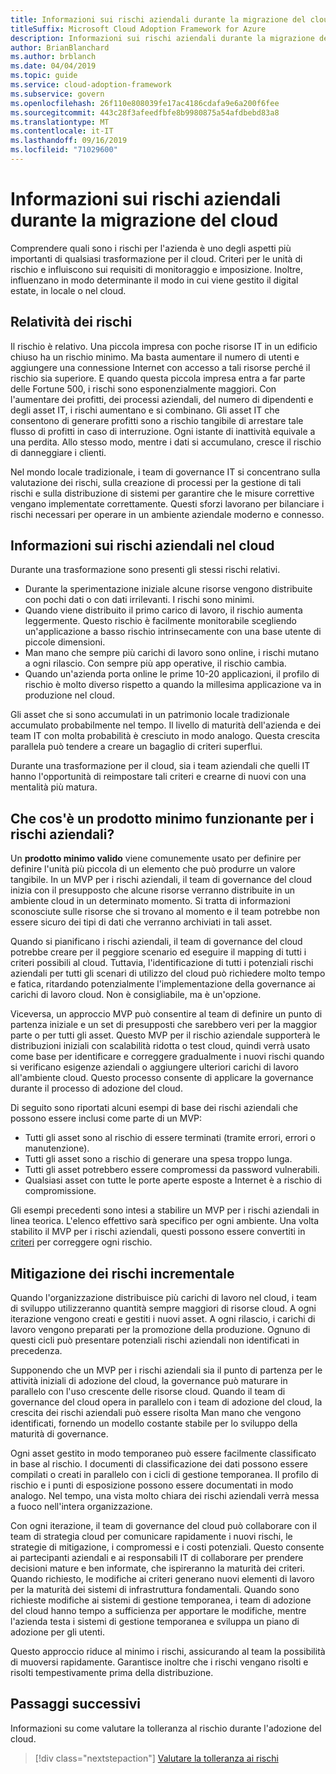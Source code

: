 ```yaml
---
title: Informazioni sui rischi aziendali durante la migrazione del cloud
titleSuffix: Microsoft Cloud Adoption Framework for Azure
description: Informazioni sui rischi aziendali durante la migrazione del cloud
author: BrianBlanchard
ms.author: brblanch
ms.date: 04/04/2019
ms.topic: guide
ms.service: cloud-adoption-framework
ms.subservice: govern
ms.openlocfilehash: 26f110e808039fe17ac4186cdafa9e6a200f6fee
ms.sourcegitcommit: 443c28f3afeedfbfe8b9980875a54afdbebd83a8
ms.translationtype: MT
ms.contentlocale: it-IT
ms.lasthandoff: 09/16/2019
ms.locfileid: "71029600"
---
```

<!-- markdownlint-disable MD026 -->

# <a name="understand-business-risk-during-cloud-migration"></a>Informazioni sui rischi aziendali durante la migrazione del cloud

Comprendere quali sono i rischi per l'azienda è uno degli aspetti più importanti di qualsiasi trasformazione per il cloud. Criteri per le unità di rischio e influiscono sui requisiti di monitoraggio e imposizione. Inoltre, influenzano in modo determinante il modo in cui viene gestito il digital estate, in locale o nel cloud.

<!-- markdownlint-enable MD026 -->

## <a name="relativity-of-risk"></a>Relatività dei rischi

Il rischio è relativo. Una piccola impresa con poche risorse IT in un edificio chiuso ha un rischio minimo. Ma basta aumentare il numero di utenti e aggiungere una connessione Internet con accesso a tali risorse perché il rischio sia superiore. E quando questa piccola impresa entra a far parte delle Fortune 500, i rischi sono esponenzialmente maggiori. Con l'aumentare dei profitti, dei processi aziendali, del numero di dipendenti e degli asset IT, i rischi aumentano e si combinano. Gli asset IT che consentono di generare profitti sono a rischio tangibile di arrestare tale flusso di profitti in caso di interruzione. Ogni istante di inattività equivale a una perdita. Allo stesso modo, mentre i dati si accumulano, cresce il rischio di danneggiare i clienti.

Nel mondo locale tradizionale, i team di governance IT si concentrano sulla valutazione dei rischi, sulla creazione di processi per la gestione di tali rischi e sulla distribuzione di sistemi per garantire che le misure correttive vengano implementate correttamente. Questi sforzi lavorano per bilanciare i rischi necessari per operare in un ambiente aziendale moderno e connesso.

## <a name="understand-business-risks-in-the-cloud"></a>Informazioni sui rischi aziendali nel cloud

Durante una trasformazione sono presenti gli stessi rischi relativi.

- Durante la sperimentazione iniziale alcune risorse vengono distribuite con pochi dati o con dati irrilevanti. I rischi sono minimi.
- Quando viene distribuito il primo carico di lavoro, il rischio aumenta leggermente. Questo rischio è facilmente monitorabile scegliendo un'applicazione a basso rischio intrinsecamente con una base utente di piccole dimensioni.
- Man mano che sempre più carichi di lavoro sono online, i rischi mutano a ogni rilascio. Con sempre più app operative, il rischio cambia.
- Quando un'azienda porta online le prime 10-20 applicazioni, il profilo di rischio è molto diverso rispetto a quando la millesima applicazione va in produzione nel cloud.

Gli asset che si sono accumulati in un patrimonio locale tradizionale accumulato probabilmente nel tempo. Il livello di maturità dell'azienda e dei team IT con molta probabilità è cresciuto in modo analogo. Questa crescita parallela può tendere a creare un bagaglio di criteri superflui.

Durante una trasformazione per il cloud, sia i team aziendali che quelli IT hanno l'opportunità di reimpostare tali criteri e crearne di nuovi con una mentalità più matura.

<!-- markdownlint-disable MD026 -->

## <a name="what-is-a-business-risk-mvp"></a>Che cos'è un prodotto minimo funzionante per i rischi aziendali?

Un **prodotto minimo valido** viene comunemente usato per definire per definire l'unità più piccola di un elemento che può produrre un valore tangibile. In un MVP per i rischi aziendali, il team di governance del cloud inizia con il presupposto che alcune risorse verranno distribuite in un ambiente cloud in un determinato momento. Si tratta di informazioni sconosciute sulle risorse che si trovano al momento e il team potrebbe non essere sicuro dei tipi di dati che verranno archiviati in tali asset.

Quando si pianificano i rischi aziendali, il team di governance del cloud potrebbe creare per il peggiore scenario ed eseguire il mapping di tutti i criteri possibili al cloud. Tuttavia, l'identificazione di tutti i potenziali rischi aziendali per tutti gli scenari di utilizzo del cloud può richiedere molto tempo e fatica, ritardando potenzialmente l'implementazione della governance ai carichi di lavoro cloud. Non è consigliabile, ma è un'opzione.

Viceversa, un approccio MVP può consentire al team di definire un punto di partenza iniziale e un set di presupposti che sarebbero veri per la maggior parte o per tutti gli asset. Questo MVP per il rischio aziendale supporterà le distribuzioni iniziali con scalabilità ridotta o test cloud, quindi verrà usato come base per identificare e correggere gradualmente i nuovi rischi quando si verificano esigenze aziendali o aggiungere ulteriori carichi di lavoro all'ambiente cloud. Questo processo consente di applicare la governance durante il processo di adozione del cloud.

Di seguito sono riportati alcuni esempi di base dei rischi aziendali che possono essere inclusi come parte di un MVP:

- Tutti gli asset sono al rischio di essere terminati (tramite errori, errori o manutenzione).
- Tutti gli asset sono a rischio di generare una spesa troppo lunga.
- Tutti gli asset potrebbero essere compromessi da password vulnerabili.
- Qualsiasi asset con tutte le porte aperte esposte a Internet è a rischio di compromissione.

Gli esempi precedenti sono intesi a stabilire un MVP per i rischi aziendali in linea teorica. L'elenco effettivo sarà specifico per ogni ambiente.
Una volta stabilito il MVP per i rischi aziendali, questi possono essere convertiti in [criteri](./index.md) per correggere ogni rischio.

<!-- markdownlint-enable MD026 -->

## <a name="incremental-risk-mitigation"></a>Mitigazione dei rischi incrementale

Quando l'organizzazione distribuisce più carichi di lavoro nel cloud, i team di sviluppo utilizzeranno quantità sempre maggiori di risorse cloud. A ogni iterazione vengono creati e gestiti i nuovi asset. A ogni rilascio, i carichi di lavoro vengono preparati per la promozione della produzione. Ognuno di questi cicli può presentare potenziali rischi aziendali non identificati in precedenza.

Supponendo che un MVP per i rischi aziendali sia il punto di partenza per le attività iniziali di adozione del cloud, la governance può maturare in parallelo con l'uso crescente delle risorse cloud. Quando il team di governance del cloud opera in parallelo con i team di adozione del cloud, la crescita dei rischi aziendali può essere risolta Man mano che vengono identificati, fornendo un modello costante stabile per lo sviluppo della maturità di governance.

Ogni asset gestito in modo temporaneo può essere facilmente classificato in base al rischio. I documenti di classificazione dei dati possono essere compilati o creati in parallelo con i cicli di gestione temporanea. Il profilo di rischio e i punti di esposizione possono essere documentati in modo analogo. Nel tempo, una vista molto chiara dei rischi aziendali verrà messa a fuoco nell'intera organizzazione.

Con ogni iterazione, il team di governance del cloud può collaborare con il team di strategia cloud per comunicare rapidamente i nuovi rischi, le strategie di mitigazione, i compromessi e i costi potenziali. Questo consente ai partecipanti aziendali e ai responsabili IT di collaborare per prendere decisioni mature e ben informate, che ispireranno la maturità dei criteri. Quando richiesto, le modifiche ai criteri generano nuovi elementi di lavoro per la maturità dei sistemi di infrastruttura fondamentali. Quando sono richieste modifiche ai sistemi di gestione temporanea, i team di adozione del cloud hanno tempo a sufficienza per apportare le modifiche, mentre l'azienda testa i sistemi di gestione temporanea e sviluppa un piano di adozione per gli utenti.

Questo approccio riduce al minimo i rischi, assicurando al team la possibilità di muoversi rapidamente. Garantisce inoltre che i rischi vengano risolti e risolti tempestivamente prima della distribuzione.

## <a name="next-steps"></a>Passaggi successivi

Informazioni su come valutare la tolleranza al rischio durante l'adozione del cloud.

> [!div class="nextstepaction"]
> [Valutare la tolleranza ai rischi](./risk-tolerance.md)
